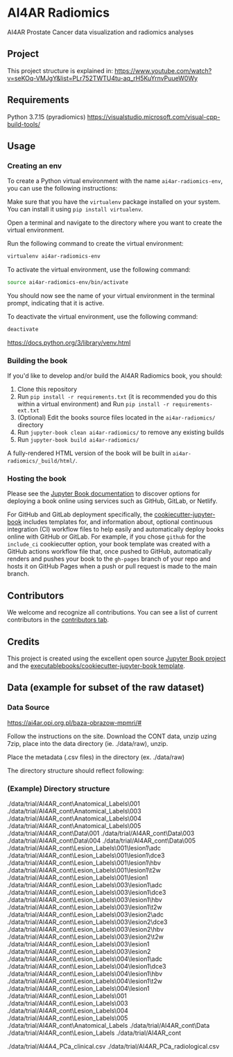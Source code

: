 # AI4AR Radiomics

AI4AR Prostate Cancer data visualization and radiomics analyses


## Project

This project structure is explained in: https://www.youtube.com/watch?v=seKOq-VMJgY&list=PLr752TWTU4tu-aq_rH5KuYrnvPuueW0Wy


## Requirements

Python 3.7.15 (pyradiomics)
 https://visualstudio.microsoft.com/visual-cpp-build-tools/

 
## Usage

### Creating an env

To create a Python virtual environment with the name ```ai4ar-radiomics-env```, you can use the following instructions:

Make sure that you have the ```virtualenv``` package installed on your system. You can install it using ```pip install virtualenv```.

Open a terminal and navigate to the directory where you want to create the virtual environment.

Run the following command to create the virtual environment:
```bash
virtualenv ai4ar-radiomics-env
```

To activate the virtual environment, use the following command:

```bash
source ai4ar-radiomics-env/bin/activate
```

You should now see the name of your virtual environment in the terminal prompt, indicating that it is active.

To deactivate the virtual environment, use the following command:
```bash
deactivate
```

https://docs.python.org/3/library/venv.html

### Building the book

If you'd like to develop and/or build the AI4AR Radiomics book, you should:

1. Clone this repository
2. Run `pip install -r requirements.txt` (it is recommended you do this within a virtual environment) and Run `pip install -r requirements-ext.txt`
3. (Optional) Edit the books source files located in the `ai4ar-radiomics/` directory
4. Run `jupyter-book clean ai4ar-radiomics/` to remove any existing builds
5. Run `jupyter-book build ai4ar-radiomics/`

A fully-rendered HTML version of the book will be built in `ai4ar-radiomics/_build/html/`.

### Hosting the book

Please see the [Jupyter Book documentation](https://jupyterbook.org/publish/web.html) to discover options for deploying a book online using services such as GitHub, GitLab, or Netlify.

For GitHub and GitLab deployment specifically, the [cookiecutter-jupyter-book](https://github.com/executablebooks/cookiecutter-jupyter-book) includes templates for, and information about, optional continuous integration (CI) workflow files to help easily and automatically deploy books online with GitHub or GitLab. For example, if you chose `github` for the `include_ci` cookiecutter option, your book template was created with a GitHub actions workflow file that, once pushed to GitHub, automatically renders and pushes your book to the `gh-pages` branch of your repo and hosts it on GitHub Pages when a push or pull request is made to the main branch.

## Contributors

We welcome and recognize all contributions. You can see a list of current contributors in the [contributors tab](https://github.com/piotrsobecki/ai4ar-radiomics/graphs/contributors).

## Credits

This project is created using the excellent open source [Jupyter Book project](https://jupyterbook.org/) and the [executablebooks/cookiecutter-jupyter-book template](https://github.com/executablebooks/cookiecutter-jupyter-book).



## Data (example for subset of the raw dataset)

### Data Source

https://ai4ar.opi.org.pl/baza-obrazow-mpmri/#


Follow the instructions on the site. Download the CONT data, unzip uzing 7zip, place into the data directory (ie. ./data/raw), unzip.

Place the metadata (.csv files) in the directory (ex. ./data/raw)

The directory structure should reflect following:

### (Example) Directory structure

./data/trial/AI4AR_cont\Anatomical_Labels\001
./data/trial/AI4AR_cont\Anatomical_Labels\003
./data/trial/AI4AR_cont\Anatomical_Labels\004
./data/trial/AI4AR_cont\Anatomical_Labels\005
./data/trial/AI4AR_cont\Data\001
./data/trial/AI4AR_cont\Data\003
./data/trial/AI4AR_cont\Data\004
./data/trial/AI4AR_cont\Data\005
./data/trial/AI4AR_cont\Lesion_Labels\001\lesion1\adc
./data/trial/AI4AR_cont\Lesion_Labels\001\lesion1\dce3
./data/trial/AI4AR_cont\Lesion_Labels\001\lesion1\hbv
./data/trial/AI4AR_cont\Lesion_Labels\001\lesion1\t2w
./data/trial/AI4AR_cont\Lesion_Labels\001\lesion1
./data/trial/AI4AR_cont\Lesion_Labels\003\lesion1\adc
./data/trial/AI4AR_cont\Lesion_Labels\003\lesion1\dce3
./data/trial/AI4AR_cont\Lesion_Labels\003\lesion1\hbv
./data/trial/AI4AR_cont\Lesion_Labels\003\lesion1\t2w
./data/trial/AI4AR_cont\Lesion_Labels\003\lesion2\adc
./data/trial/AI4AR_cont\Lesion_Labels\003\lesion2\dce3
./data/trial/AI4AR_cont\Lesion_Labels\003\lesion2\hbv
./data/trial/AI4AR_cont\Lesion_Labels\003\lesion2\t2w
./data/trial/AI4AR_cont\Lesion_Labels\003\lesion1
./data/trial/AI4AR_cont\Lesion_Labels\003\lesion2
./data/trial/AI4AR_cont\Lesion_Labels\004\lesion1\adc
./data/trial/AI4AR_cont\Lesion_Labels\004\lesion1\dce3
./data/trial/AI4AR_cont\Lesion_Labels\004\lesion1\hbv
./data/trial/AI4AR_cont\Lesion_Labels\004\lesion1\t2w
./data/trial/AI4AR_cont\Lesion_Labels\004\lesion1
./data/trial/AI4AR_cont\Lesion_Labels\001
./data/trial/AI4AR_cont\Lesion_Labels\003
./data/trial/AI4AR_cont\Lesion_Labels\004
./data/trial/AI4AR_cont\Lesion_Labels\005
./data/trial/AI4AR_cont\Anatomical_Labels
./data/trial/AI4AR_cont\Data
./data/trial/AI4AR_cont\Lesion_Labels
./data/trial/AI4AR_cont

./data/trial/AI4A4_PCa_clinical.csv
./data/trial/AI4AR_PCa_radiological.csv


